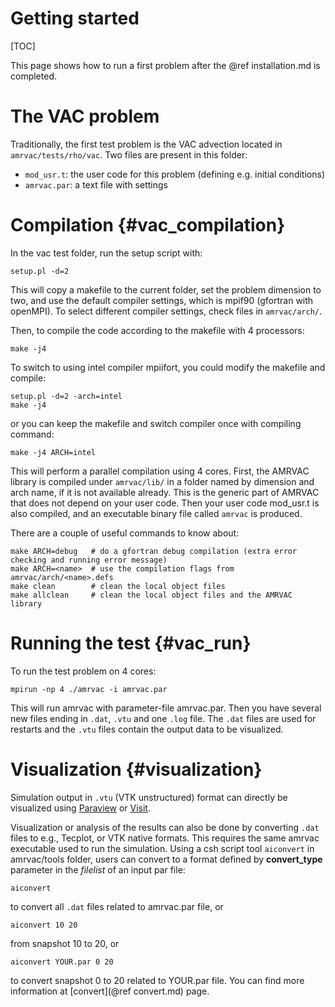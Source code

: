 # Getting started

[TOC]

This page shows how to run a first problem after the @ref installation.md is
completed.

# The VAC problem

Traditionally, the first test problem is the VAC advection located in
`amrvac/tests/rho/vac`. Two files are present in this folder:

* `mod_usr.t`: the user code for this problem (defining e.g. initial conditions)
* `amrvac.par`: a text file with settings

# Compilation {#vac_compilation}

In the vac test folder, run the setup script with:

    setup.pl -d=2

This will copy a makefile to the current folder, set the problem dimension
to two, and use the default compiler settings, which is mpif90 (gfortran with openMPI).
To select different compiler settings, check files in `amrvac/arch/`.

Then, to compile the code according to the makefile with 4 processors:

    make -j4

To switch to using intel compiler mpiifort, you could modify the makefile and compile:

    setup.pl -d=2 -arch=intel
    make -j4

or you can keep the makefile and switch compiler once with compiling command:

    make -j4 ARCH=intel

This will perform a parallel compilation using 4 cores. First, the AMRVAC
library is compiled under `amrvac/lib/` in a folder named by dimension and 
arch name, if it is not available already. This is the generic part of AMRVAC 
that does not depend on your user code. Then your user code mod_usr.t is also 
compiled, and an executable binary file called `amrvac` is produced.

There are a couple of useful commands to know about:

    make ARCH=debug   # do a gfortran debug compilation (extra error checking and running error message)
    make ARCH=<name>  # use the compilation flags from amrvac/arch/<name>.defs
    make clean        # clean the local object files
    make allclean     # clean the local object files and the AMRVAC library

# Running the test {#vac_run}

To run the test problem on 4 cores:

    mpirun -np 4 ./amrvac -i amrvac.par

This will run amrvac with parameter-file amrvac.par. Then you have several new
files ending in `.dat`, `.vtu` and one `.log` file. The `.dat` files are used
for restarts and the `.vtu` files contain the output data to be visualized.

# Visualization {#visualization}

Simulation output in `.vtu` (VTK unstructured) format can directly be
visualized using [Paraview](http://www.paraview.org/)
or [Visit](https://wci.llnl.gov/simulation/computer-codes/visit).

Visualization or analysis of the results can also be done by
converting `.dat` files to e.g., Tecplot, or VTK native formats.
This requires the same amrvac executable used to run the simulation.
Using a csh script tool `aiconvert` in amrvac/tools folder, users can convert
to a format defined by **convert_type** parameter in the _filelist_ of an input 
par file:

    aiconvert

to convert all `.dat` files related to amrvac.par file, or

    aiconvert 10 20

from snapshot 10 to 20, or

    aiconvert YOUR.par 0 20

to convert snapshot 0 to 20 related to YOUR.par file.
You can find more information at [convert](@ref convert.md) page.
